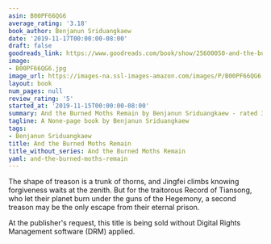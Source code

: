 ```yaml
---
asin: B00PF66QG6
average_rating: '3.18'
book_author: Benjanun Sriduangkaew
date: '2019-11-17T00:00:00-08:00'
draft: false
goodreads_link: https://www.goodreads.com/book/show/25600050-and-the-burned-moths-remain
image:
- B00PF66QG6.jpg
image_url: https://images-na.ssl-images-amazon.com/images/P/B00PF66QG6.01._SCLZZZZZZZ.jpg
layout: book
num_pages: null
review_rating: '5'
started_at: '2019-11-15T00:00:00-08:00'
summary: And the Burned Moths Remain by Benjanun Sriduangkaew - rated 3.18/5 on Goodreads
tagline: A None-page book by Benjanun Sriduangkaew
tags:
- Benjanun Sriduangkaew
title: And the Burned Moths Remain
title_without_series: And the Burned Moths Remain
yaml: and-the-burned-moths-remain
---
```


<div></div><p>The shape of treason is a trunk of thorns, and Jingfei climbs knowing forgiveness waits at the zenith. But for the traitorous Record of Tiansong, who let their planet burn under the guns of the Hegemony, a second treason may be the only escape from their eternal prison.<br /></p><p>At the publisher's request, this title is being sold without Digital Rights Management software (DRM) applied.</p>